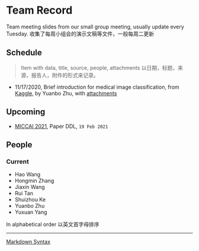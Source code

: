 # Team Record

Team meeting slides from our small group meeting, usually update every Tuesday.
收集了每周小组会的演示文稿等文件，一般每周二更新

## Schedule

> Item with data, title, source, people, attachments 以日期，标题，来源，报告人，附件的形式来记录。

- 11/17/2020, Brief introduction for medical image classification, from [Kaggle](https://www.kaggle.com/sid321axn/step-wise-approach-cnn-model-77-0344-accuracy), by Yuanbo Zhu, with [attachments](/attachments/other/step-wise-approach-cnn-model-77-0344-accuracy.ipynb)

## Upcoming

- [MICCAI 2021](http://miccai2021.org/), Paper DDL, `19 Feb 2021`

## People

### Current

- Hao Wang
- Hongmin Zhang
- Jiaxin Wang
- Rui Tan
- Shuizhou Ke
- Yuanbo Zhu
- Yuxuan Yang

In alphabetical order 以英文首字母排序

---

[Markdown Syntax](https://daringfireball.net/projects/markdown/syntax)
